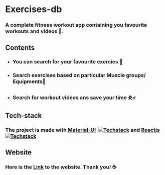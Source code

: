 
<link rel="stylesheet" href="https://cdn.jsdelivr.net/gh/devicons/devicon@v2.15.1/devicon.min.css">
          
# Exercises-db

### A complete fitness workout app containing you favourite workouts and videos 🤸.

## Contents

- ### You can search for your favourite exercies 💪 
- ### Search exercises based on particular Muscle groups/ Equipments🦵
- ### Search for workout videos ans save your time ⛹️‍♂️

## Tech-stack
### The project is made with [Material-UI](https://mui.com/)&nbsp; [![Techstack](https://skills.thijs.gg/icons?i=materialui)](https://mui.com/) and [Reactjs](https://reactjs.org/) &nbsp; [![Techstack](https://skills.thijs.gg/icons?i=react)](https://reactjs.org/)
          
## Website
### Here is the [Link](https://exercisesdb.netlify.app/) to the website. Thank you! ☕
